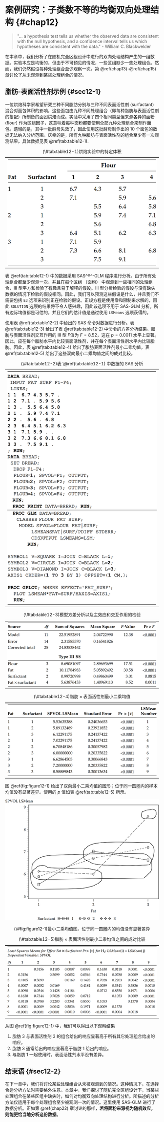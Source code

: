 
# 案例研究：子类数不等的均衡双向处理结构 {#chap12}

> "... a hypothesis test tells us whether the observed data are consistent with the null hypothesis, and a confidence interval tells us which hypotheses are consistent with the data." - William C. Blackwelder

在本章中，我们分析了在随机完全区组设计中进行的双向处理结构产生的一组数据。实验本应是均衡的，但由于不可预见的情况，一些区组缺少一些处理组合。然而，我们仍然假设每种处理组合至少观察一次。第 \@ref(chap13)-\@ref(chap15) 章讨论了从未观测到某些处理组合的情况。

## 脂肪-表面活性剂示例 {#sec12-1}

一位烘焙科学家希望研究三种不同脂肪分别与三种不同表面活性剂 (surfactant) 混合对面包体积的影响，这些面包由九种不同处理组合（即每种脂肪与表面活性剂的搭配）所制备的面团烘焙而成。实验中采用了四个相同类型但来源各异的面粉 (flour) 作为区组因子，这意味着每种面粉都要使用全部九种处理组合来制作面包。遗憾的是，其中一批酵母失效了，因此使用这批酵母制作出的 10 个面包的数据无法纳入分析范围。庆幸的是，所有九种脂肪与表面活性剂的组合至少有一次观测结果。具体数据见表 \@ref(tab:table12-1).

<table>
<caption>(\#tab:table12-1)烘焙实验中的特定体积</caption>
 <thead>
  <tr>
   <th style="text-align:center;color: white !important;background-color: white !important;font-size: 0px;"> x </th>
  </tr>
 </thead>
<tbody>
  <tr>
   <td style="text-align:center;">  <img src="table/table%2012.1.png">
</td>
  </tr>
</tbody>
</table>

表 \@ref(tab:table12-1) 中的数据采用 SAS^®^-GLM 程序进行分析。由于所有处理组合都至少观测一次，并且在每个区组 （面粉） 中观测到一些相同的处理组合，III 型平方和检验了有趣且易于解释的假设。III 型分析检验的假设与没有缺失数据的情况下检验的假设相同。因此，我们可以预测这些假设是什么，并且我们不需要包括 `E3` 选项来识别正在检验的假设。正规方程是使用零和限制来求解的，因此 `SOLUTION` 选项的结果将不令人感兴趣，因此该选项不用于 SAS-GLM 分析。所有边际均值都是可估的，并且它们的估计值是通过使用 `LSMeans` 选项获得的。

使用表 \@ref(tab:table12-2) 中给出的 SAS 命令对数据进行分析。表 \@ref(tab:table12-3) 给出了表 \@ref(tab:table12-2) 中命令的方差分析结果。脂肪与表面活性剂交互作用的 III 型 $F$值为 $F=8.52$，这在 $p=0.0011$ 水平上显著。因此，应在每个脂肪水平内比较表面活性剂，并在每个表面活性剂水平内比较脂肪。因此，表 \@ref(tab:table12-4) 给出了脂肪表面活性剂最小二乘均值，表 \@ref(tab:table12-5) 给出了这些双向最小二乘均值之间的成对比较。

<table>
<caption>(\#tab:table12-2)表 \@ref(tab:table12-1) 中数据的 SAS 分析</caption>
 <thead>
  <tr>
   <th style="text-align:center;color: white !important;background-color: white !important;font-size: 0px;"> x </th>
  </tr>
 </thead>
<tbody>
  <tr>
   <td style="text-align:center;">  <img src="table/table%2012.2.png">
</td>
  </tr>
</tbody>
</table>

<table>
<caption>(\#tab:table12-3)模型方差分析以及主效应和交互作用的检验</caption>
 <thead>
  <tr>
   <th style="text-align:center;color: white !important;background-color: white !important;font-size: 0px;"> x </th>
  </tr>
 </thead>
<tbody>
  <tr>
   <td style="text-align:center;">  <img src="table/table%2012.3.png">
</td>
  </tr>
</tbody>
</table>

<table>
<caption>(\#tab:table12-4)脂肪 × 表面活性剂最小二乘均值</caption>
 <thead>
  <tr>
   <th style="text-align:center;color: white !important;background-color: white !important;font-size: 0px;"> x </th>
  </tr>
 </thead>
<tbody>
  <tr>
   <td style="text-align:center;">  <img src="table/table%2012.4.png">
</td>
  </tr>
</tbody>
</table>

图 \@ref(fig:figure12-1) 给出了双向最小二乘均值的图形；位于同一圆圈内的样本均值没有显著差异。使用的 $p$ 值如表 \@ref(tab:table12-5) 所示。

<div class="figure" style="text-align: center">
<img src="figure/figure 12.1.png" alt="最小二乘均值图。位于同一圆圈内的均值没有显著差异" width="758" />
<p class="caption">(\#fig:figure12-1)最小二乘均值图。位于同一圆圈内的均值没有显著差异</p>
</div>

<table>
<caption>(\#tab:table12-5)脂肪 × 表面活性剂最小二乘均值之间的成对比较</caption>
 <thead>
  <tr>
   <th style="text-align:center;color: white !important;background-color: white !important;font-size: 0px;"> x </th>
  </tr>
 </thead>
<tbody>
  <tr>
   <td style="text-align:center;">  <img src="table/table%2012.5.png">
</td>
  </tr>
</tbody>
</table>

从图 \@ref(fig:figure12-1) 中，我们可以得出以下观察结果
1. 脂肪 3 与表面活性剂 3 的组合给出的响应显著高于所有其它处理组合给出的响应。
2. 脂肪 3 通常给出的响应显著高于脂肪 1 给出的响应。
3. 与脂肪 1 一起使用时，表面活性剂水平没有差异。

## 结束语 {#sec12-2}

在下一章中，我们将讨论某些处理组合从未被观测到的情况。这种情况下，在选择合适分析方法时需要格外注意。本章中，我们探讨了随机完全区组设计下，当某些处理组合在某些区组中缺失时，如何对均衡双向处理结构进行分析。所描述的分析方法仅适用于每个处理组合至少被观测一次的情况。这里使用 SAS-GLM 进行了数据分析。正如第 \@ref(chap22) 章讨论的那样，**若将面粉来源视为随机效应，则能更恰当地分析这份数据**。
